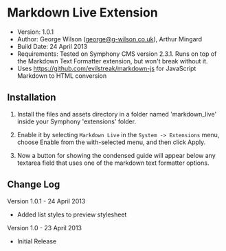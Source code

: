 Markdown Live Extension
=======================

* Version: 1.0.1
* Author: George Wilson (george@g-wilson.co.uk), Arthur Mingard
* Build Date: 24 April 2013
* Requirements: Tested on Symphony CMS version 2.3.1. Runs on top of the Markdown Text Formatter extension, but won't break without it.
* Uses https://github.com/evilstreak/markdown-js for JavaScript Markdown to HTML conversion

Installation
------------

1. Install the files and assets directory in a folder named 'markdown_live' inside your Symphony 'extensions' folder.

2. Enable it by selecting `Markdown Live` in the `System -> Extensions` menu, choose Enable from the with-selected menu, and then click Apply.

3. Now a button for showing the condensed guide will appear below any textarea field that uses one of the markdown text formatter options.

Change Log
----------

Version 1.0.1 - 24 April 2013

- Added list styles to preview stylesheet

Version 1.0 - 23 April 2013

- Initial Release